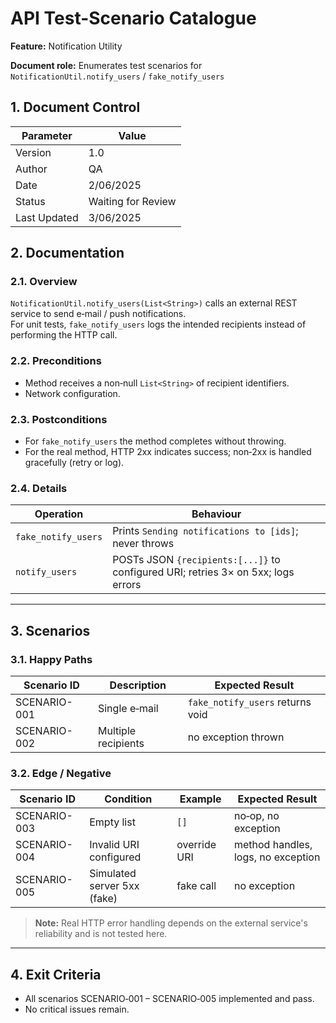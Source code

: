 # API Test-Scenario Catalogue

**Feature:** Notification Utility

**Document role:** Enumerates test scenarios for `NotificationUtil.notify_users` / `fake_notify_users`

## 1. Document Control

Parameter | Value
--- | ---
Version | 1.0
Author | QA
Date | 2/06/2025
Status | Waiting for Review
Last Updated | 3/06/2025

## 2. Documentation

### 2.1. Overview

`NotificationUtil.notify_users(List<String>)` calls an external REST service to send e‑mail / push notifications.  
For unit tests, `fake_notify_users` logs the intended recipients instead of performing the HTTP call.

### 2.2. Preconditions

- Method receives a non‑null `List<String>` of recipient identifiers.
- Network configuration.

### 2.3. Postconditions

- For `fake_notify_users` the method completes without throwing.
- For the real method, HTTP 2xx indicates success; non‑2xx is handled gracefully (retry or log).

### 2.4. Details

Operation | Behaviour
--- | ---
`fake_notify_users` | Prints `Sending notifications to [ids]`; never throws
`notify_users` | POSTs JSON `{recipients:[...]}` to configured URI; retries 3× on 5xx; logs errors

---

## 3. Scenarios

### 3.1. Happy Paths

Scenario ID | Description | Expected Result
--- | --- | ---
SCENARIO-001 | Single e‑mail | `fake_notify_users` returns void
SCENARIO-002 | Multiple recipients | no exception thrown

### 3.2. Edge / Negative

Scenario ID | Condition | Example | Expected Result
--- | --- | --- | ---
SCENARIO-003 | Empty list | `[]` | no‑op, no exception
SCENARIO-004 | Invalid URI configured | override URI | method handles, logs, no exception
SCENARIO-005 | Simulated server 5xx (fake) | fake call | no exception

> **Note:** Real HTTP error handling depends on the external service's reliability and is not tested here.

---

## 4. Exit Criteria

- All scenarios SCENARIO‑001 – SCENARIO‑005 implemented and pass.  
- No critical issues remain.

